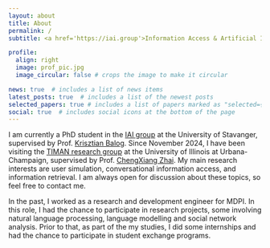 ```yaml
---
layout: about
title: About
permalink: /
subtitle: <a href='https://iai.group'>Information Access & Artificial Intelligence (IAI) research group</a>, University of Stavanger

profile:
  align: right
  image: prof_pic.jpg
  image_circular: false # crops the image to make it circular

news: true  # includes a list of news items
latest_posts: true  # includes a list of the newest posts
selected_papers: true # includes a list of papers marked as "selected={true}"
social: true  # includes social icons at the bottom of the page
---
```


I am currently a PhD student in the [IAI group](https://iai.group) at the University of Stavanger, supervised by Prof. [Krisztian Balog](https://krisztianbalog.com). Since November 2024, I have been visiting the [TIMAN research group](https://timan.cs.illinois.edu/ir/about.html) at the University of Illinois at Urbana-Champaign, supervised by Prof. [ChengXiang Zhai](http://czhai.cs.illinois.edu/).
My main research interests are user simulation, conversational information access, and information retrieval. I am always open for discussion about these topics, so feel free to contact me.

In the past, I worked as a research and development engineer for MDPI. In this role, I had the chance to participate in research projects, some involving natural language processing, language modelling and social network analysis.
Prior to that, as part of the my studies, I did some internships and had the chance to participate in student exchange programs.
